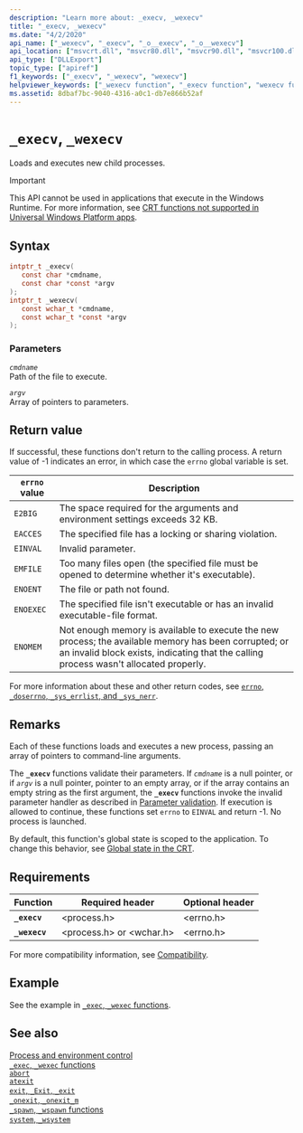 ```yaml
---
description: "Learn more about: _execv, _wexecv"
title: "_execv, _wexecv"
ms.date: "4/2/2020"
api_name: ["_wexecv", "_execv", "_o__execv", "_o__wexecv"]
api_location: ["msvcrt.dll", "msvcr80.dll", "msvcr90.dll", "msvcr100.dll", "msvcr100_clr0400.dll", "msvcr110.dll", "msvcr110_clr0400.dll", "msvcr120.dll", "msvcr120_clr0400.dll", "ucrtbase.dll", "api-ms-win-crt-process-l1-1-0.dll", "api-ms-win-crt-private-l1-1-0.dll"]
api_type: ["DLLExport"]
topic_type: ["apiref"]
f1_keywords: ["_execv", "_wexecv", "wexecv"]
helpviewer_keywords: ["_wexecv function", "_execv function", "wexecv function", "execv function"]
ms.assetid: 8dbaf7bc-9040-4316-a0c1-db7e866b52af
---
```

# `_execv`, `_wexecv`

Loads and executes new child processes.

> [!IMPORTANT]
> This API cannot be used in applications that execute in the Windows Runtime. For more information, see [CRT functions not supported in Universal Windows Platform apps](../../cppcx/crt-functions-not-supported-in-universal-windows-platform-apps.md).

## Syntax

```C
intptr_t _execv(
   const char *cmdname,
   const char *const *argv
);
intptr_t _wexecv(
   const wchar_t *cmdname,
   const wchar_t *const *argv
);
```

### Parameters

*`cmdname`*\
Path of the file to execute.

*`argv`*\
Array of pointers to parameters.

## Return value

If successful, these functions don't return to the calling process. A return value of -1 indicates an error, in which case the `errno` global variable is set.

| `errno` value | Description |
|---|---|
| `E2BIG` | The space required for the arguments and environment settings exceeds 32 KB. |
| `EACCES` | The specified file has a locking or sharing violation. |
| `EINVAL` | Invalid parameter. |
| `EMFILE` | Too many files open (the specified file must be opened to determine whether it's executable). |
| `ENOENT` | The file or path not found. |
| `ENOEXEC` | The specified file isn't executable or has an invalid executable-file format. |
| `ENOMEM` | Not enough memory is available to execute the new process; the available memory has been corrupted; or an invalid block exists, indicating that the calling process wasn't allocated properly. |

For more information about these and other return codes, see [`errno`, `_doserrno`, `_sys_errlist`, and `_sys_nerr`](../errno-doserrno-sys-errlist-and-sys-nerr.md).

## Remarks

Each of these functions loads and executes a new process, passing an array of pointers to command-line arguments.

The **`_execv`** functions validate their parameters. If *`cmdname`* is a null pointer, or if *`argv`* is a null pointer, pointer to an empty array, or if the array contains an empty string as the first argument, the **`_execv`** functions invoke the invalid parameter handler as described in [Parameter validation](../parameter-validation.md). If execution is allowed to continue, these functions set `errno` to `EINVAL` and return -1. No process is launched.

By default, this function's global state is scoped to the application. To change this behavior, see [Global state in the CRT](../global-state.md).

## Requirements

| Function | Required header | Optional header |
|---|---|---|
| **`_execv`** | \<process.h> | \<errno.h> |
| **`_wexecv`** | \<process.h> or \<wchar.h> | \<errno.h> |

For more compatibility information, see [Compatibility](../compatibility.md).

## Example

See the example in [`_exec`, `_wexec` functions](../exec-wexec-functions.md).

## See also

[Process and environment control](../process-and-environment-control.md)\
[`_exec`, `_wexec` functions](../exec-wexec-functions.md)\
[`abort`](abort.md)\
[`atexit`](atexit.md)\
[`exit`, `_Exit`, `_exit`](exit-exit-exit.md)\
[`_onexit`, `_onexit_m`](onexit-onexit-m.md)\
[`_spawn`, `_wspawn` functions](../spawn-wspawn-functions.md)\
[`system`, `_wsystem`](system-wsystem.md)
